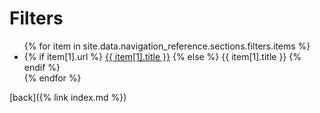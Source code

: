 Filters
=======

<ul>
    {% for item in site.data.navigation_reference.sections.filters.items %}
        <li>
        {% if item[1].url %}
            <a href="{{ site.baseurl }}/{{ item[1].url }}" alt="{{ item[1].title }}">{{ item[1].title }}</a>
        {% else %}
            <span>{{ item[1].title }}</span>
        {% endif %}
        </li>
    {% endfor %}
</ul>

[back]({% link index.md %})